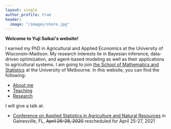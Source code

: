 ```yaml
---
layout: single
author_profile: true
header:
  image: "/images/shore.jpg"
---
```


**Welcome to Yuji Saikai's website!**

I earned my PhD in Agricultural and Applied Economics at the University of Wisconsin–Madison. My research interests lie in Bayesian inference, data-driven optimization, and agent-based modeling as well as their applications to agricultural systems. I am going to join [the School of Mathematics and Statistics](https://ms.unimelb.edu.au) at the University of Melbourne. In this website, you can find the following:
- [About me](/about/)
- [Teaching](/teaching/)
- [Research](/research/)

I will give a talk at:
- [Conference on Applied Statistics in Agriculture and Natural Resources](https://conference.ifas.ufl.edu/applied-stats/) in Gainesville, FL, ~~April 26-28, 2020~~ rescheduled for April 25-27, 2021
